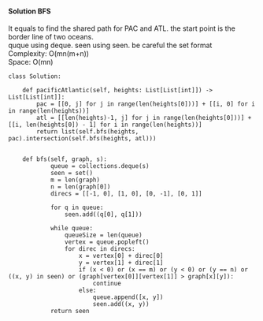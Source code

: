 #### Solution BFS
It equals to find the shared path for PAC and ATL. the start point is the border line of two oceans. <br />
quque using deque. seen using seen. be careful the set format <br />
Complexity: O(mn(m+n)) <br />
Space: O(mn)
```
class Solution:
    
    def pacificAtlantic(self, heights: List[List[int]]) -> List[List[int]]:
        pac = [[0, j] for j in range(len(heights[0]))] + [[i, 0] for i in range(len(heights))]
        atl = [[len(heights)-1, j] for j in range(len(heights[0]))] + [[i, len(heights[0]) - 1] for i in range(len(heights))]
        return list(self.bfs(heights, pac).intersection(self.bfs(heights, atl)))
    
        
    def bfs(self, graph, s):
            queue = collections.deque(s)
            seen = set()
            m = len(graph)
            n = len(graph[0])
            direcs = [[-1, 0], [1, 0], [0, -1], [0, 1]]
            
            for q in queue:
                seen.add((q[0], q[1]))
                
            while queue:
                queueSize = len(queue)
                vertex = queue.popleft()
                for direc in direcs:
                    x = vertex[0] + direc[0]
                    y = vertex[1] + direc[1]
                    if (x < 0) or (x == m) or (y < 0) or (y == n) or ((x, y) in seen) or (graph[vertex[0]][vertex[1]] > graph[x][y]):
                        continue
                    else:
                        queue.append([x, y])
                        seen.add((x, y))
            return seen    
```